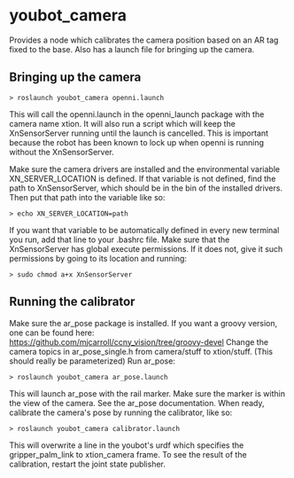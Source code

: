 youbot_camera
=============

Provides a node which calibrates the camera position based on an AR tag fixed to the base.
Also has a launch file for bringing up the camera.

Bringing up the camera
----------------------

```> roslaunch youbot_camera openni.launch```

This will call the openni.launch in the openni_launch package with the camera name xtion.
It will also run a script which will keep the XnSensorServer running until the launch is cancelled.
This is important because the robot has been known to lock up when openni is running without the XnSensorServer.
  
Make sure the camera drivers are installed and the environmental variable XN_SERVER_LOCATION is defined.
If that variable is not defined, find the path to XnSensorServer, which should be in the bin of the installed drivers.
Then put that path into the variable like so:

```> echo XN_SERVER_LOCATION=path```

If you want that variable to be automatically defined in every new terminal you run, add that line to your .bashrc file.
Make sure that the XnSensorServer has global execute permissions.
If it does not, give it such permissions by going to its location and running:

```> sudo chmod a+x XnSensorServer```

Running the calibrator
----------------------

Make sure the ar_pose package is installed. 
If you want a groovy version, one can be found here: https://github.com/mjcarroll/ccny_vision/tree/groovy-devel
Change the camera topics in ar_pose_single.h from camera/stuff to xtion/stuff. (This should really be parameterized)
Run ar_pose:

```> roslaunch youbot_camera ar_pose.launch```

This will launch ar_pose with the rail marker. 
Make sure the marker is within the view of the camera. See the ar_pose documentation.
When ready, calibrate the camera's pose by running the calibrator, like so:

```> roslaunch youbot_camera calibrator.launch```

This will overwrite a line in the youbot's urdf which specifies the gripper_palm_link to xtion_camera frame.
To see the result of the calibration, restart the joint state publisher.
